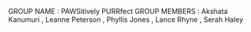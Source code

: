 GROUP NAME : PAWSitively PURRfect
GROUP MEMBERS : Akshata Kanumuri , Leanne Peterson , Phyllis Jones , Lance Rhyne , Serah Haley

